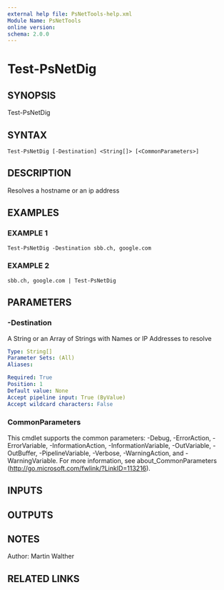 ```yaml
---
external help file: PsNetTools-help.xml
Module Name: PsNetTools
online version:
schema: 2.0.0
---
```


# Test-PsNetDig

## SYNOPSIS
Test-PsNetDig

## SYNTAX

```
Test-PsNetDig [-Destination] <String[]> [<CommonParameters>]
```

## DESCRIPTION
Resolves a hostname or an ip address

## EXAMPLES

### EXAMPLE 1
```
Test-PsNetDig -Destination sbb.ch, google.com
```

### EXAMPLE 2
```
sbb.ch, google.com | Test-PsNetDig
```

## PARAMETERS

### -Destination
A String or an Array of Strings with Names or IP Addresses to resolve

```yaml
Type: String[]
Parameter Sets: (All)
Aliases:

Required: True
Position: 1
Default value: None
Accept pipeline input: True (ByValue)
Accept wildcard characters: False
```

### CommonParameters
This cmdlet supports the common parameters: -Debug, -ErrorAction, -ErrorVariable, -InformationAction, -InformationVariable, -OutVariable, -OutBuffer, -PipelineVariable, -Verbose, -WarningAction, and -WarningVariable. For more information, see about_CommonParameters (http://go.microsoft.com/fwlink/?LinkID=113216).

## INPUTS

## OUTPUTS

## NOTES
Author: Martin Walther

## RELATED LINKS
